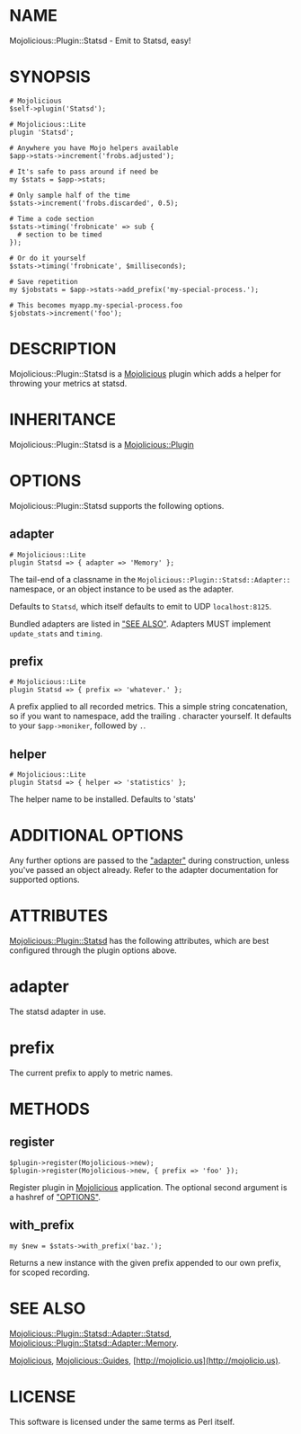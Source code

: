 # NAME

Mojolicious::Plugin::Statsd - Emit to Statsd, easy!

# SYNOPSIS

    # Mojolicious
    $self->plugin('Statsd');

    # Mojolicious::Lite
    plugin 'Statsd';

    # Anywhere you have Mojo helpers available
    $app->stats->increment('frobs.adjusted');

    # It's safe to pass around if need be
    my $stats = $app->stats;

    # Only sample half of the time
    $stats->increment('frobs.discarded', 0.5);

    # Time a code section
    $stats->timing('frobnicate' => sub {
      # section to be timed
    });

    # Or do it yourself
    $stats->timing('frobnicate', $milliseconds);

    # Save repetition
    my $jobstats = $app->stats->add_prefix('my-special-process.');

    # This becomes myapp.my-special-process.foo
    $jobstats->increment('foo');

# DESCRIPTION

Mojolicious::Plugin::Statsd is a [Mojolicious](https://metacpan.org/pod/Mojolicious) plugin which adds a helper for
throwing your metrics at statsd.

# INHERITANCE

Mojolicious::Plugin::Statsd
  is a [Mojolicious::Plugin](https://metacpan.org/pod/Mojolicious::Plugin)

# OPTIONS

Mojolicious::Plugin::Statsd supports the following options.

## adapter

    # Mojolicious::Lite
    plugin Statsd => { adapter => 'Memory' };

The tail-end of a classname in the `Mojolicious::Plugin::Statsd::Adapter::`
namespace, or an object instance to be used as the adapter.

Defaults to `Statsd`, which itself defaults to emit to UDP `localhost:8125`.

Bundled adapters are listed in ["SEE ALSO"](#see-also).  Adapters MUST implement
`update_stats` and `timing`.

## prefix

    # Mojolicious::Lite
    plugin Statsd => { prefix => 'whatever.' };

A prefix applied to all recorded metrics. This a simple string concatenation,
so if you want to namespace, add the trailing . character yourself.  It
defaults to your `$app->moniker`, followed by `.`.

## helper

    # Mojolicious::Lite
    plugin Statsd => { helper => 'statistics' };

The helper name to be installed. Defaults to 'stats'

# ADDITIONAL OPTIONS

Any further options are passed to the ["adapter"](#adapter) during construction, unless
you've passed an object already.  Refer to the adapter documentation for
supported options.

# ATTRIBUTES

[Mojolicious::Plugin::Statsd](https://metacpan.org/pod/Mojolicious::Plugin::Statsd) has the following attributes, which are best
configured through the plugin options above.

# adapter

The statsd adapter in use.

# prefix

The current prefix to apply to metric names.

# METHODS

## register

    $plugin->register(Mojolicious->new);
    $plugin->register(Mojolicious->new, { prefix => 'foo' });

Register plugin in [Mojolicious](https://metacpan.org/pod/Mojolicious) application. The optional second argument is
a hashref of ["OPTIONS"](#options).

## with\_prefix

    my $new = $stats->with_prefix('baz.');

Returns a new instance with the given prefix appended to our own prefix, for
scoped recording.

# SEE ALSO

[Mojolicious::Plugin::Statsd::Adapter::Statsd](https://metacpan.org/pod/Mojolicious::Plugin::Statsd::Adapter::Statsd), [Mojolicious::Plugin::Statsd::Adapter::Memory](https://metacpan.org/pod/Mojolicious::Plugin::Statsd::Adapter::Memory).

[Mojolicious](https://metacpan.org/pod/Mojolicious), [Mojolicious::Guides](https://metacpan.org/pod/Mojolicious::Guides), [http://mojolicio.us](http://mojolicio.us).

# LICENSE

This software is licensed under the same terms as Perl itself.
